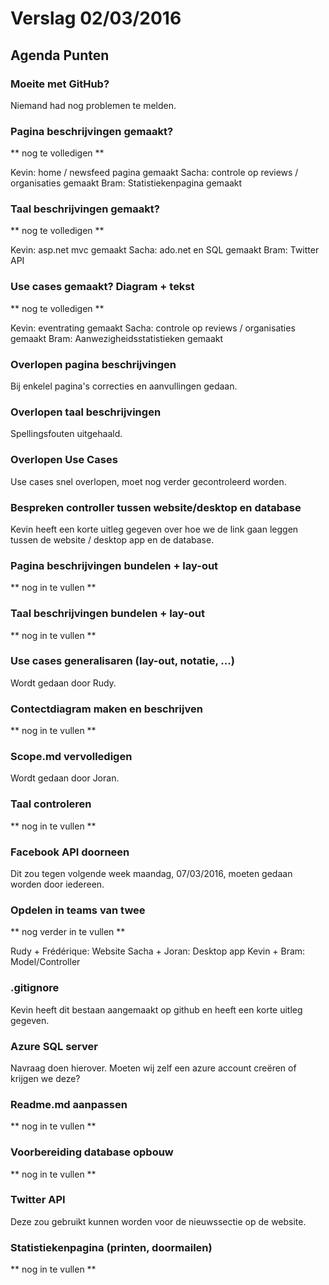 # Verslag 02/03/2016 #

## Agenda Punten ##

### Moeite met GitHub? ###

Niemand had nog problemen te melden.

### Pagina beschrijvingen gemaakt? ###

** nog te volledigen **

Kevin: home / newsfeed pagina gemaakt
Sacha: controle op reviews / organisaties gemaakt
Bram: Statistiekenpagina gemaakt

### Taal beschrijvingen gemaakt? ###

** nog te volledigen **

Kevin: asp.net mvc gemaakt
Sacha: ado.net en SQL gemaakt
Bram: Twitter API

### Use cases gemaakt? Diagram + tekst ###

** nog te volledigen **

Kevin: eventrating gemaakt
Sacha: controle op reviews / organisaties gemaakt
Bram: Aanwezigheidsstatistieken gemaakt

### Overlopen pagina beschrijvingen ###

Bij enkelel pagina's correcties en aanvullingen gedaan.

### Overlopen taal beschrijvingen ###

Spellingsfouten uitgehaald.

### Overlopen Use Cases ###

Use cases snel overlopen, moet nog verder gecontroleerd worden.

### Bespreken controller tussen website/desktop en database ###

Kevin heeft een korte uitleg gegeven over hoe we de link gaan leggen tussen de website / desktop app en de database.

### Pagina beschrijvingen bundelen + lay-out ###

** nog in te vullen **

### Taal beschrijvingen bundelen + lay-out ###

** nog in te vullen **

### Use cases generalisaren (lay-out, notatie, ...) ###

Wordt gedaan door Rudy.

### Contectdiagram maken en beschrijven ###

** nog in te vullen **

### Scope.md vervolledigen ###

Wordt gedaan door Joran.

### Taal controleren ###

** nog in te vullen **

### Facebook API doorneen ###

Dit zou tegen volgende week maandag, 07/03/2016, moeten gedaan worden door iedereen.

### Opdelen in teams van twee ###

** nog verder in te vullen **

Rudy + Frédérique: Website
Sacha + Joran: Desktop app
Kevin + Bram: Model/Controller

### .gitignore ###

Kevin heeft dit bestaan aangemaakt op github en heeft een korte uitleg gegeven.

### Azure SQL server ###

Navraag doen hierover. Moeten wij zelf een azure account creëren of krijgen we deze?

### Readme.md aanpassen ###

** nog in te vullen **

### Voorbereiding database opbouw ###

** nog in te vullen **

### Twitter API ###

Deze zou gebruikt kunnen worden voor de nieuwssectie op de website.

### Statistiekenpagina (printen, doormailen) ###

** nog in te vullen **